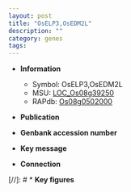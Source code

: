 ```yaml
---
layout: post
title: "OsELP3,OsEDM2L"
description: ""
category: genes
tags: 
---
```


* **Information**  
    + Symbol: OsELP3,OsEDM2L  
    + MSU: [LOC_Os08g39250](http://rice.uga.edu/cgi-bin/ORF_infopage.cgi?orf=LOC_Os08g39250)  
    + RAPdb: [Os08g0502000](http://rapdb.dna.affrc.go.jp/viewer/gbrowse_details/irgsp1?name=Os08g0502000)  

* **Publication**  

* **Genbank accession number**  

* **Key message**  

* **Connection**  

[//]: # * **Key figures**  


